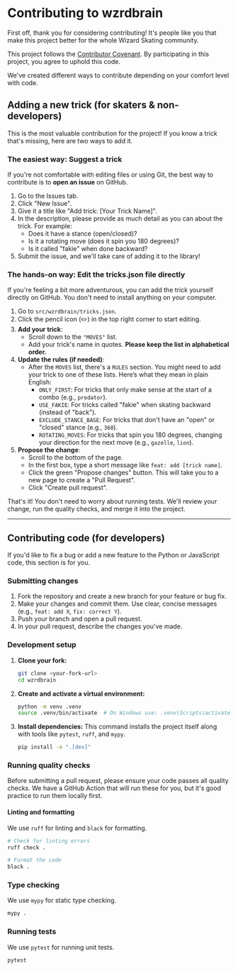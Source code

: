 # Contributing to wzrdbrain

First off, thank you for considering contributing! It's people like you that make this project better for the whole Wizard Skating community.

This project follows the [Contributor Covenant](https://www.contributor-covenant.org/version/2/1/code_of_conduct/). By participating in this project, you agree to uphold this code.

We've created different ways to contribute depending on your comfort level with code.

## Adding a new trick (for skaters & non-developers)

This is the most valuable contribution for the project! If you know a trick that's missing, here are two ways to add it.

### The easiest way: Suggest a trick

If you're not comfortable with editing files or using Git, the best way to contribute is to **open an issue** on GitHub.

1.  Go to the Issues tab.
2.  Click "New Issue".
3.  Give it a title like "Add trick: [Your Trick Name]".
4.  In the description, please provide as much detail as you can about the trick. For example:
    *   Does it have a stance (open/closed)?
    *   Is it a rotating move (does it spin you 180 degrees)?
    *   Is it called "fakie" when done backward?
5.  Submit the issue, and we'll take care of adding it to the library!

### The hands-on way: Edit the tricks.json file directly

If you're feeling a bit more adventurous, you can add the trick yourself directly on GitHub. You don't need to install anything on your computer.

1.  Go to `src/wzrdbrain/tricks.json`.
2.  Click the pencil icon (✏️) in the top right corner to start editing.
3.  **Add your trick**:
    *   Scroll down to the `"MOVES"` list.
    *   Add your trick's name in quotes. **Please keep the list in alphabetical order.**
4.  **Update the rules (if needed)**:
    *   After the `MOVES` list, there's a `RULES` section. You might need to add your trick to one of these lists. Here’s what they mean in plain English:
        *   `ONLY_FIRST`: For tricks that only make sense at the start of a combo (e.g., `predator`).
        *   `USE_FAKIE`: For tricks called "fakie" when skating backward (instead of "back").
        *   `EXCLUDE_STANCE_BASE`: For tricks that don't have an "open" or "closed" stance (e.g., `360`).
        *   `ROTATING_MOVES`: For tricks that spin you 180 degrees, changing your direction for the next move (e.g., `gazelle`, `lion`).
5.  **Propose the change**:
    *   Scroll to the bottom of the page.
    *   In the first box, type a short message like `feat: add [trick name]`.
    *   Click the green "Propose changes" button. This will take you to a new page to create a "Pull Request".
    *   Click "Create pull request".

That's it! You don't need to worry about running tests. We'll review your change, run the quality checks, and merge it into the project.

---

## Contributing code (for developers)

If you'd like to fix a bug or add a new feature to the Python or JavaScript code, this section is for you.

### Submitting changes

1.  Fork the repository and create a new branch for your feature or bug fix.
2.  Make your changes and commit them. Use clear, concise messages (e.g., `feat: add X`, `fix: correct Y`).
3.  Push your branch and open a pull request.
4.  In your pull request, describe the changes you've made.

### Development setup

1.  **Clone your fork:**
    ```bash
    git clone <your-fork-url>
    cd wzrdbrain
    ```

2.  **Create and activate a virtual environment:**
    ```bash
    python -m venv .venv
    source .venv/bin/activate  # On Windows use: .venv\Scripts\activate
    ```

3.  **Install dependencies:**
    This command installs the project itself along with tools like `pytest`, `ruff`, and `mypy`.
    ```bash
    pip install -e ".[dev]"
    ```

### Running quality checks

Before submitting a pull request, please ensure your code passes all quality checks. We have a GitHub Action that will run these for you, but it's good practice to run them locally first.

#### Linting and formatting

We use `ruff` for linting and `black` for formatting.

```bash
# Check for linting errors
ruff check .

# Format the code
black .
```

### Type checking

We use `mypy` for static type checking.

```bash
mypy .
```

### Running tests

We use `pytest` for running unit tests.

```bash
pytest
```
